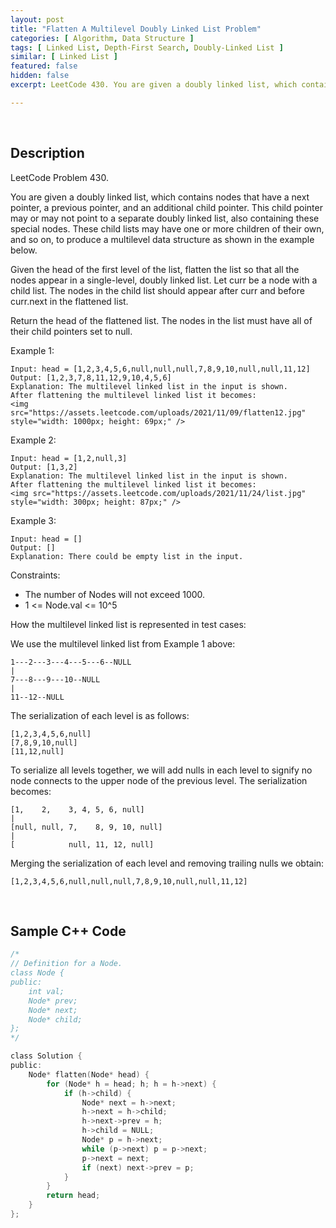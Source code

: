```yaml
---
layout: post
title: "Flatten A Multilevel Doubly Linked List Problem"
categories: [ Algorithm, Data Structure ]
tags: [ Linked List, Depth-First Search, Doubly-Linked List ]
similar: [ Linked List ]
featured: false
hidden: false
excerpt: LeetCode 430. You are given a doubly linked list, which contains nodes that have a next pointer, a previous pointer, and an additional child pointer. This child pointer may or may not point to a separate doubly linked list, also containing these special nodes. These child lists may have one or more children of their own, and so on, to produce a multilevel data structure as shown in the example below.

---
```


<br />

## Description

LeetCode Problem 430.

You are given a doubly linked list, which contains nodes that have a next pointer, a previous pointer, and an additional child pointer. This child pointer may or may not point to a separate doubly linked list, also containing these special nodes. These child lists may have one or more children of their own, and so on, to produce a multilevel data structure as shown in the example below.

Given the head of the first level of the list, flatten the list so that all the nodes appear in a single-level, doubly linked list. Let curr be a node with a child list. The nodes in the child list should appear after curr and before curr.next in the flattened list.

Return the head of the flattened list. The nodes in the list must have all of their child pointers set to null.

Example 1: 
```
Input: head = [1,2,3,4,5,6,null,null,null,7,8,9,10,null,null,11,12]
Output: [1,2,3,7,8,11,12,9,10,4,5,6]
Explanation: The multilevel linked list in the input is shown.
After flattening the multilevel linked list it becomes:
<img src="https://assets.leetcode.com/uploads/2021/11/09/flatten12.jpg" style="width: 1000px; height: 69px;" />
```

Example 2: 
```
Input: head = [1,2,null,3]
Output: [1,3,2]
Explanation: The multilevel linked list in the input is shown.
After flattening the multilevel linked list it becomes:
<img src="https://assets.leetcode.com/uploads/2021/11/24/list.jpg" style="width: 300px; height: 87px;" />
```

Example 3:
```
Input: head = []
Output: []
Explanation: There could be empty list in the input.
```

Constraints:
* The number of Nodes will not exceed 1000.
* 1 <= Node.val <= 10^5

How the multilevel linked list is represented in test cases:

We use the multilevel linked list from Example 1 above:
```
1---2---3---4---5---6--NULL
|
7---8---9---10--NULL
|
11--12--NULL
```

The serialization of each level is as follows:
```
[1,2,3,4,5,6,null]
[7,8,9,10,null]
[11,12,null]
```

To serialize all levels together, we will add nulls in each level to signify no node connects to the upper node of the previous level. The serialization becomes:
```
[1,    2,    3, 4, 5, 6, null]
|
[null, null, 7,    8, 9, 10, null]
|
[            null, 11, 12, null]
```

Merging the serialization of each level and removing trailing nulls we obtain:
```
[1,2,3,4,5,6,null,null,null,7,8,9,10,null,null,11,12]
```


<br />

## Sample C++ Code


```c
/*
// Definition for a Node.
class Node {
public:
    int val;
    Node* prev;
    Node* next;
    Node* child;
};
*/

class Solution {
public:
    Node* flatten(Node* head) {
        for (Node* h = head; h; h = h->next) {
            if (h->child) {
                Node* next = h->next;
                h->next = h->child;
                h->next->prev = h;
                h->child = NULL;
                Node* p = h->next;
                while (p->next) p = p->next;
                p->next = next;
                if (next) next->prev = p;
            }
        }
        return head;
    }
};
```


